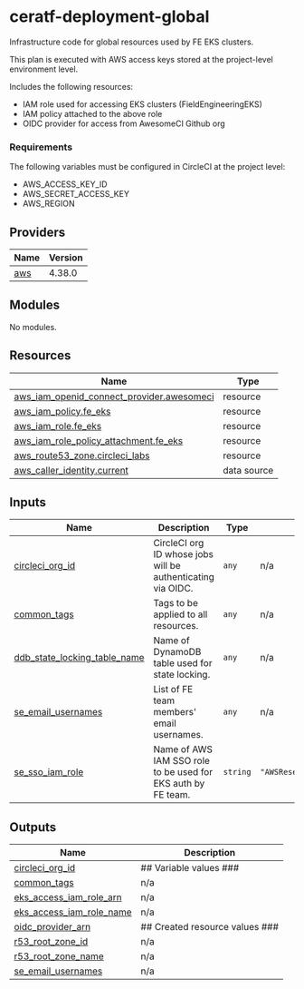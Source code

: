 # ceratf-deployment-global
Infrastructure code for global resources used by FE EKS clusters.

This plan is executed with AWS access keys stored at the project-level environment level.  

Includes the following resources:
* IAM role used for accessing EKS clusters (FieldEngineeringEKS)
* IAM policy attached to the above role
* OIDC provider for access from AwesomeCI Github org

### Requirements

The following variables must be configured in CircleCI at the project level:
- AWS_ACCESS_KEY_ID
- AWS_SECRET_ACCESS_KEY
- AWS_REGION


## Providers

| Name | Version |
|------|---------|
| <a name="provider_aws"></a> [aws](#provider\_aws) | 4.38.0 |

## Modules 

No modules.

## Resources

| Name | Type |
|------|------|
| [aws_iam_openid_connect_provider.awesomeci](https://registry.terraform.io/providers/hashicorp/aws/latest/docs/resources/iam_openid_connect_provider) | resource |
| [aws_iam_policy.fe_eks](https://registry.terraform.io/providers/hashicorp/aws/latest/docs/resources/iam_policy) | resource |
| [aws_iam_role.fe_eks](https://registry.terraform.io/providers/hashicorp/aws/latest/docs/resources/iam_role) | resource |
| [aws_iam_role_policy_attachment.fe_eks](https://registry.terraform.io/providers/hashicorp/aws/latest/docs/resources/iam_role_policy_attachment) | resource |
| [aws_route53_zone.circleci_labs](https://registry.terraform.io/providers/hashicorp/aws/latest/docs/resources/route53_zone) | resource |
| [aws_caller_identity.current](https://registry.terraform.io/providers/hashicorp/aws/latest/docs/data-sources/caller_identity) | data source |

## Inputs

| Name | Description | Type | Default | Required |
|------|-------------|------|---------|:--------:|
| <a name="input_circleci_org_id"></a> [circleci\_org\_id](#input\_circleci\_org\_id) | CircleCI org ID whose jobs will be authenticating via OIDC. | `any` | n/a | yes |
| <a name="input_common_tags"></a> [common\_tags](#input\_common\_tags) | Tags to be applied to all resources. | `any` | n/a | yes |
| <a name="input_ddb_state_locking_table_name"></a> [ddb\_state\_locking\_table\_name](#input\_ddb\_state\_locking\_table\_name) | Name of DynamoDB table used for state locking. | `any` | n/a | yes |
| <a name="input_fe_email_usernames"></a> [se\_email\_usernames](#input\_se\_email\_usernames) | List of FE team members' email usernames. | `any` | n/a | yes |
| <a name="input_fe_sso_iam_role"></a> [se\_sso\_iam\_role](#input\_se\_sso\_iam\_role) | Name of AWS IAM SSO role to be used for EKS auth by FE team. | `string` | `"AWSReservedSSO_LimitedAdmin_bfe1dfbf15bdb9c9"` | no |

## Outputs

| Name | Description |
|------|-------------|
| <a name="output_circleci_org_id"></a> [circleci\_org\_id](#output\_circleci\_org\_id) | ## Variable values ### |
| <a name="output_common_tags"></a> [common\_tags](#output\_common\_tags) | n/a |
| <a name="output_eks_access_iam_role_arn"></a> [eks\_access\_iam\_role\_arn](#output\_eks\_access\_iam\_role\_arn) | n/a |
| <a name="output_eks_access_iam_role_name"></a> [eks\_access\_iam\_role\_name](#output\_eks\_access\_iam\_role\_name) | n/a |
| <a name="output_oidc_provider_arn"></a> [oidc\_provider\_arn](#output\_oidc\_provider\_arn) | ## Created resource values ### |
| <a name="output_r53_root_zone_id"></a> [r53\_root\_zone\_id](#output\_r53\_root\_zone\_id) | n/a |
| <a name="output_r53_root_zone_name"></a> [r53\_root\_zone\_name](#output\_r53\_root\_zone\_name) | n/a |
| <a name="output_fe_email_usernames"></a> [se\_email\_usernames](#output\_se\_email\_usernames) | n/a |